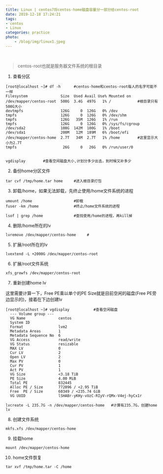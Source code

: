 ```yaml
---
title: Linux | centos7将centos-home磁盘容量分一部分给centos-root
date: 2019-12-18 17:24:21
tags: 
- centos
- Linux
categories: practice
photo: 
    - /blog/img/linux1.jpeg
---
```


<br>
<!-- more -->


>centos-root也就是服务器文件系统的根目录

1. 查看分区

```           
[root@localhost ~]# df -h      #centos-home和centos-root每人的名字可能不一样
Filesystem               Size  Used Avail Use% Mounted on
/dev/mapper/centos-root  500G  3.4G  497G   1% /            #根目录只有500G大小
devtmpfs                 126G     0  126G   0% /dev
tmpfs                    126G     0  126G   0% /dev/shm
tmpfs                    126G   35M  126G   1% /run
tmpfs                    126G     0  126G   0% /sys/fs/cgroup
/dev/sda2                100G  142M  100G   1% /boot
/dev/sda1                200M   12M  189M   6% /boot/efi
/dev/mapper/centos-home  2.7T   34M  2.7T   1% /home        #这里显示大小为2.7T
tmpfs                     26G     0   26G   0% /run/user/0


vgdisplay        #查看空闲磁盘大小,计划分多少出去，到时候又补多少
```

2. 备份home分区文件

```
tar cvf /tmp/home.tar home     #进入根目录打包
```

3. 卸载/home，如果无法卸载，先终止使用/home文件系统的进程

```
umount /home                   #卸载
fuser -km /home                #终止/home文件系统的进程

lsof | grep /home              #查找使用/home的进程，再kill掉
```

4. 删除/home所在的lv

```
lvremove /dev/mapper/centos-home     #
```

5. 扩展/root所在的lv

```
lvextend -L +2000G /dev/mapper/centos-root
```

6. 扩展/root文件系统

```
xfs_growfs /dev/mapper/centos-root
```

7. 重新创建home lv 

这里需要计算一下，Free PE乘以单个的PE Size就是目前空闲的磁盘(Free PE旁边显示的)，接着在下边创建lv

```
[root@localhost ~]# vgdisplay           #查看空闲磁盘
  --- Volume group ---
  VG Name               centos
  System ID
  Format                lvm2
  Metadata Areas        1
  Metadata Sequence No  6
  VG Access             read/write
  VG Status             resizable
  MAX LV                0
  Cur LV                2
  Open LV               2
  Max PV                0
  Cur PV                1
  Act PV                1
  VG Size               <3.18 TiB
  PE Size               4.00 MiB
  Total PE              832445
  Alloc PE / Size       772096 / <2.95 TiB
  Free  PE / Size       60349 / <235.74 GiB
  VG UUID               lSHABr-yKHy-vUzC-RIyV-rQMx-V4ej-hyCx1r

lvcreate -L 235.7G -n /dev/mapper/centos-home   #计算有235.7G，创建home lv
```

8. 创建文件系统

```
mkfs.xfs /dev/mapper/centos-home
```

9. 挂载home

```
mount /dev/mapper/centos-home
```

10. home文件恢复

```
tar xvf /tmp/home.tar -C /home
```